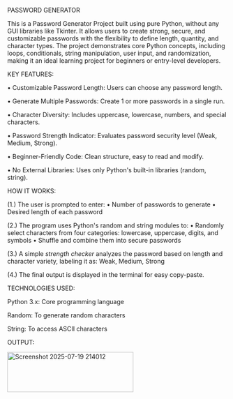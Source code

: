 PASSWORD GENERATOR 

This is a Password Generator Project built using pure Python, without any GUI libraries like Tkinter. It allows users to create strong, secure, and customizable passwords with the flexibility to define length, quantity, and character types. The project demonstrates core Python concepts, including loops, conditionals, string manipulation, user input, and randomization, making it an ideal learning project for beginners or entry-level developers.


KEY FEATURES:

•	Customizable Password Length: Users can choose any password length.

•	Generate Multiple Passwords: Create 1 or more passwords in a single run.

•	Character Diversity: Includes uppercase, lowercase, numbers, and special characters.

•	Password Strength Indicator: Evaluates password security level (Weak, Medium, Strong).

•	Beginner-Friendly Code: Clean structure, easy to read and modify.

•	No External Libraries: Uses only Python's built-in libraries (random, string).


HOW IT WORKS:

(1.) The user is prompted to enter:
•	Number of passwords to generate
•	Desired length of each password

(2.) The program uses Python's random and string modules to:
•	Randomly select characters from four categories: lowercase, uppercase, digits, and symbols
•	Shuffle and combine them into secure passwords

(3.) A simple *strength checker* analyzes the password based on length and character variety, labeling it as: Weak, Medium, Strong

(4.) The final output is displayed in the terminal for easy copy-paste.


TECHNOLOGIES USED:

Python 3.x: Core programming language     

Random: To generate random characters     

String: To access ASCII characters        


OUTPUT:


<img width="289" height="92" alt="Screenshot 2025-07-19 214012" src="https://github.com/user-attachments/assets/e2eee464-9326-49f5-b357-d52c9059b9b9" />















